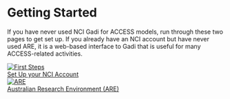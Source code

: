 # Getting Started

If you have never used NCI Gadi for ACCESS models, run through these two pages to get set up. If you already have an NCI account but have never used ARE, it is a web-based interface to Gadi that is useful for many ACCESS-related activities.

<div class="card-container">
    <a href="/getting_started/first_steps" class="vertical-card aspect-ratio1to1">
        <div class="card-image-container">
            <img class="img-contain with-padding white-background" src="/assets/first_steps_logo.png" alt="First Steps">
        </div>
        <div class="card-text-container bold">   
            Set Up your NCI Account
        </div>
    </a>
    <a href="/getting_started/are" class="vertical-card aspect-ratio1to1">
        <div class="card-image-container">
            <img class="img-contain white-background with-padding" src="/assets/are_logo.svg" alt="ARE">
        </div>
        <div class="card-text-container bold">   
            Australian Research Environment (ARE)
        </div>
    </a>
</div>
